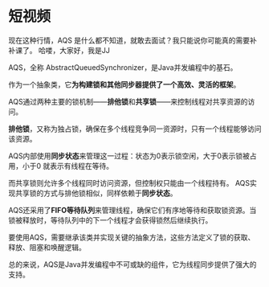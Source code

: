 # 短视频

现在这种行情，AQS 是什么都不知道，就敢去面试？我只能说你可能真的需要补补课了。  哈喽，大家好，我是JJ

AQS，全称 AbstractQueuedSynchronizer，是Java并发编程中的基石。

作为一个抽象类，它**为构建锁和其他同步器提供了一个高效、灵活的框架**。

AQS通过两种主要的锁机制——**排他锁**和**共享锁**——来控制线程对共享资源的访问。

**排他锁**，又称为独占锁，确保在多个线程竞争同一资源时，只有一个线程能够访问该资源。

AQS内部使用**同步状态**来管理这一过程：状态为0表示锁空闲，大于0表示锁被占用，小于0 就表示有线程在等待。

而共享锁则允许多个线程同时访问资源，但控制权只能由一个线程持有。 AQS实现共享锁的方式与排他锁相似，同样依赖于**同步状态**。

AQS还采用了**FIFO等待队列**来管理线程，确保它们有序地等待和获取锁资源。当锁被释放时，等待队列中的下一个线程才会获得锁然后继续执行。

要使用AQS，需要继承该类并实现关键的抽象方法，这些方法定义了锁的获取、释放、阻塞和唤醒逻辑。

总的来说，AQS是Java并发编程中不可或缺的组件，它为线程同步提供了强大的支持。
